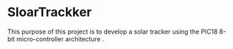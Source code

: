 # SloarTrackker
This purpose of this project is to develop a solar tracker using the PIC18 8-bit micro-controller architecture .
